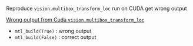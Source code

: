 Reproduce `vision.multibox_transform_loc` run on CUDA get wrong output

[Wrong output from Cuda `vision.multibox_transform_loc`](https://discuss.tvm.apache.org/t/wrong-output-from-cuda-vision-multibox-transform-loc/11040)


- `mtl_build(True)` : wrong output  
- `mtl_build(False)` : correct output